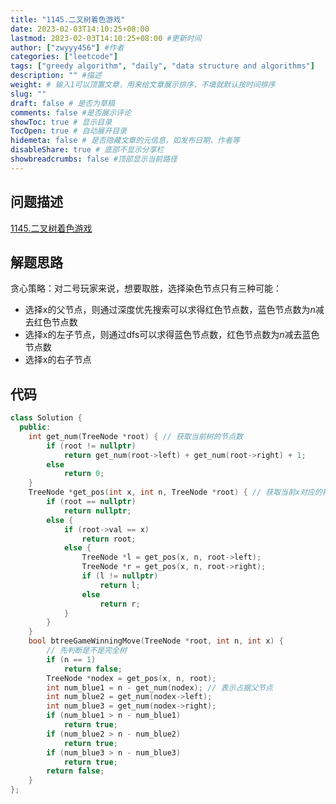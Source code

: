 ```yaml
---
title: "1145.二叉树着色游戏"
date: 2023-02-03T14:10:25+08:00
lastmod: 2023-02-03T14:10:25+08:00 #更新时间
author: ["zwyyy456"] #作者
categories: ["leetcode"]
tags: ["greedy algorithm", "daily", "data structure and algorithms"]
description: "" #描述
weight: # 输入1可以顶置文章，用来给文章展示排序，不填就默认按时间排序
slug: ""
draft: false # 是否为草稿
comments: false #是否展示评论
showToc: true # 显示目录
TocOpen: true # 自动展开目录
hidemeta: false # 是否隐藏文章的元信息，如发布日期、作者等
disableShare: true # 底部不显示分享栏
showbreadcrumbs: false #顶部显示当前路径
---
```

## 问题描述
[1145.二叉树着色游戏](https://leetcode.cn/problems/binary-tree-coloring-game/)

## 解题思路
贪心策略：对二号玩家来说，想要取胜，选择染色节点只有三种可能：
- 选择x的父节点，则通过深度优先搜索可以求得红色节点数，蓝色节点数为$n$减去红色节点数
- 选择x的左子节点，则通过dfs可以求得蓝色节点数，红色节点数为$n$减去蓝色节点数
- 选择x的右子节点

## 代码
```cpp
class Solution {
  public:
    int get_num(TreeNode *root) { // 获取当前树的节点数
        if (root != nullptr)
            return get_num(root->left) + get_num(root->right) + 1;
        else
            return 0;
    }
    TreeNode *get_pos(int x, int n, TreeNode *root) { // 获取当前x对应的指针
        if (root == nullptr)
            return nullptr;
        else {
            if (root->val == x)
                return root;
            else {
                TreeNode *l = get_pos(x, n, root->left);
                TreeNode *r = get_pos(x, n, root->right);
                if (l != nullptr)
                    return l;
                else
                    return r;
            }
        }
    }
    bool btreeGameWinningMove(TreeNode *root, int n, int x) {
        // 先判断是不是完全树
        if (n == 1)
            return false;
        TreeNode *nodex = get_pos(x, n, root);
        int num_blue1 = n - get_num(nodex); // 表示占据父节点
        int num_blue2 = get_num(nodex->left);
        int num_blue3 = get_num(nodex->right);
        if (num_blue1 > n - num_blue1)
            return true;
        if (num_blue2 > n - num_blue2)
            return true;
        if (num_blue3 > n - num_blue3)
            return true;
        return false;
    }
};
```

